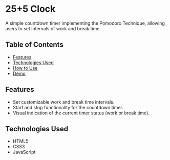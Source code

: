 ﻿# 25+5 Clock

A simple countdown timer implementing the Pomodoro Technique, allowing users to set intervals of work and break time.

## Table of Contents
- [Features](#features)
- [Technologies Used](#technologies-used)
- [How to Use](#how-to-use)
- [Demo](#demo)


## Features

- Set customizable work and break time intervals.
- Start and stop functionality for the countdown timer.
- Visual indication of the current timer status (work or break time).

## Technologies Used

- HTML5
- CSS3
- JavaScript
